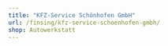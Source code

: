 ```yaml
---
title: "KFZ-Service Schönhofen GmbH"
url: /finsing/kfz-service-schoenhofen-gmbh/
shop: Autowerkstatt
---
```

